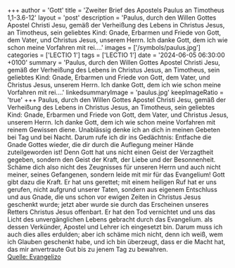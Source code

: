 +++
author = 'Gott'
title = 'Zweiter Brief des Apostels Paulus an Timotheus 1,1-3.6-12'
layout = 'post'
description = 'Paulus, durch den Willen Gottes Apostel Christi Jesu, gemäß der Verheißung des Lebens in Christus Jesus, an Timotheus, sein geliebtes Kind: Gnade, Erbarmen und Friede von Gott, dem Vater, und Christus Jesus, unserem Herrn. Ich danke Gott, dem ich wie schon meine Vorfahren mit rei....'
images = ['/symbols/paulus.jpg']
categories = ['LECTIO 1']
tags = ['LECTIO 1']
date = '2024-06-05 06:30:00 +0100'
summary = 'Paulus, durch den Willen Gottes Apostel Christi Jesu, gemäß der Verheißung des Lebens in Christus Jesus, an Timotheus, sein geliebtes Kind: Gnade, Erbarmen und Friede von Gott, dem Vater, und Christus Jesus, unserem Herrn. Ich danke Gott, dem ich wie schon meine Vorfahren mit rei....'
linkedsummaryImage = 'paulus.jpg'
keepImageRatio = 'true'
+++
Paulus, durch den Willen Gottes Apostel Christi Jesu, gemäß der Verheißung des Lebens in Christus Jesus,
an Timotheus, sein geliebtes Kind: Gnade, Erbarmen und Friede von Gott, dem Vater, und Christus Jesus, unserem Herrn.
Ich danke Gott, dem ich wie schon meine Vorfahren mit reinem Gewissen diene.<!--more--> Unablässig denke ich an dich in meinen Gebeten bei Tag und bei Nacht.
Darum rufe ich dir ins Gedächtnis: Entfache die Gnade Gottes wieder, die dir durch die Auflegung meiner Hände zuteilgeworden ist!
Denn Gott hat uns nicht einen Geist der Verzagtheit gegeben, sondern den Geist der Kraft, der Liebe und der Besonnenheit.
Schäme dich also nicht des Zeugnisses für unseren Herrn und auch nicht meiner, seines Gefangenen, sondern leide mit mir für das Evangelium! Gott gibt dazu die Kraft.
Er hat uns gerettet; mit einem heiligen Ruf hat er uns gerufen, nicht aufgrund unserer Taten, sondern aus eigenem Entschluss und aus Gnade, die uns schon vor ewigen Zeiten in Christus Jesus geschenkt wurde;
jetzt aber wurde sie durch das Erscheinen unseres Retters Christus Jesus offenbart. Er hat den Tod vernichtet und uns das Licht des unvergänglichen Lebens gebracht durch das Evangelium.
als dessen Verkünder, Apostel und Lehrer ich eingesetzt bin.
Darum muss ich auch dies alles erdulden; aber ich schäme mich nicht, denn ich weiß, wem ich Glauben geschenkt habe, und ich bin überzeugt, dass er die Macht hat, das mir anvertraute Gut bis zu jenem Tag zu bewahren.<br> [Quelle: Evangelizo](https://evangeliumtagfuertag.org/DE/gospel)